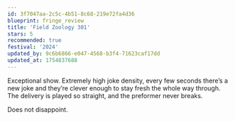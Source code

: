 ```yaml
---
id: 3f7047aa-2c5c-4b51-8c68-219e72fa4d36
blueprint: fringe_review
title: 'Field Zoology 301'
stars: 5
recommended: true
festival: '2024'
updated_by: 9c6b6866-e047-4568-b3f4-71623caf17dd
updated_at: 1754837688
---
```

Exceptional show. Extremely high joke density, every few seconds there’s a new joke and they’re clever enough to stay fresh the whole way through. The delivery is played so straight, and the preformer never breaks. 

Does not disappoint.